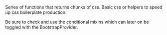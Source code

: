 Series of functions that returns chunks of css. Basic css or helpers to speed up css boilerplate production.

Be sure to check and use the conditional mixins which can later on be toggled with the BootstrapProvider.

